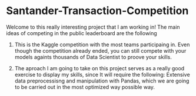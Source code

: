 # Santander-Transaction-Competition
Welcome to this really interesting project that I am working in! The main ideas of competing in the public leaderboard are the following

1) This is the Kaggle competition with the most teams participaing in. Even though the competition already ended, you can still compete with your models againts thousands of Data Scientist to proove your skills.

2) The aproach I am going to take on this project serves as a really good exercise to display my skills, since It will require the following:
  Extensive data preprocessisng and manipulation with Pandas, which we are going to be carried out in the most optimized way possible way.
